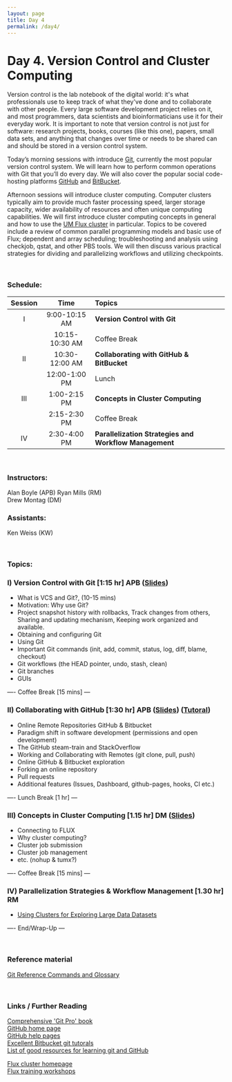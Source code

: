 ```yaml
---
layout: page
title: Day 4
permalink: /day4/
---
```


# Day 4. Version Control and Cluster Computing
Version control is the lab notebook of the digital world: it's what professionals use to keep track of what they've done and to collaborate with other people. Every large software development project relies on it, and most programmers, data scientists and bioinformaticians use it for their everyday work. It is important to note that version control is not just for software: research projects, books, courses (like this one), papers, small data sets, and anything that changes over time or needs to be shared can and should be stored in a version control system.

Today’s morning sessions with introduce [Git](https://git-scm.com/), currently the most popular version control system. We will learn how to perform common operations with Git that you’ll do every day. We will also cover the popular social code-hosting platforms [GitHub](https://github.com/) and [BitBucket](https://bitbucket.org/).

Afternoon sessions will introduce cluster computing. Computer clusters typically aim to provide much faster processing speed, larger storage capacity, wider availability of resources and often unique computing capabilities. We will first introduce cluster computing concepts in general and how to use the [UM Flux cluster](http://arc-ts.umich.edu/flux/) in particular. Topics to be covered include a review of common parallel programming models and basic use of Flux; dependent and array scheduling; troubleshooting and analysis using checkjob, qstat, and other PBS tools. We will then discuss various practical strategies for dividing and parallelizing workflows and utilizing checkpoints.

<br>

### Schedule:

| Session | Time             | Topics                                                   | 
| :-----: |:----------------:| :--------------------------------------------------------| 
| I       | 9:00-10:15 AM    | **Version Control with Git**                             | 
|         | 10:15-10:30 AM   | Coffee Break                                             | 
| II      | 10:30-12:00 AM   | **Collaborating with GitHub & BitBucket**                | 
|         | 12:00-1:00 PM    | Lunch                                                    | 
| III     | 1:00-2:15 PM     | **Concepts in Cluster Computing**                        | 
|         | 2:15-2:30 PM     | Coffee Break                                             | 
| IV      | 2:30-4:00 PM     | **Parallelization Strategies and Workflow Management**   | 


<br>

### Instructors:
Alan Boyle (APB)
Ryan Mills (RM)  
Drew Montag (DM)

### Assistants:
Ken Weiss (KW)

<br>

### Topics:

### I)   Version Control with Git [1:15 hr]  APB ([Slides](../class-material/slides_day4-1_git.pdf))
- What is VCS and Git?,  (10-15 mins)
- Motivation: Why use Git?
 - Project snapshot history with rollbacks, Track changes from others, Sharing and updating mechanism, Keeping work organized and available.
- Obtaining and configuring Git
- Using Git
 - Important Git commands (init, add, commit, status, log, diff, blame, checkout)
 - Git workflows (the HEAD pointer, undo, stash, clean)
 - Git branches
- GUIs

—- Coffee Break [15 mins] —

### II)   Collaborating with GitHub [1:30 hr]  APB ([Slides](../class-material/slides_day4-2_github.pdf)) ([Tutoral](https://github.com/bioboot/demo2-github))
- Online Remote Repositories GitHub & Bitbucket
 - Paradigm shift in software development (permissions and open development)
 - The GitHub steam-train and StackOverflow 
- Working and Collaborating with Remotes (git clone, pull, push)
- Online GitHub & Bitbucket exploration
- Forking an online repository
- Pull requests
- Additional features (Issues, Dashboard, github-pages, hooks, CI etc.)
 


—- Lunch Break [1 hr] —

### III)   Concepts in Cluster Computing [1.15 hr]  DM  ([Slides](../class-material/slides_day4_flux.pdf))
- Connecting to FLUX
- Why cluster computing? 
- Cluster job submission
- Cluster job management
- etc. (nohup & tumx?)

—- Coffee Break [15 mins] —

### IV)   Parallelization Strategies & Workflow Management [1.30 hr] RM
- [Using Clusters for Exploring Large Data Datasets](../class-material/day4-clusters.html)

—- End/Wrap-Up —

<br>

### Reference material
[Git Reference Commands and Glossary](https://scotch.io/bar-talk/git-cheat-sheet)  
<!--- files dont exist yet...
[Slides-4.1]()
[Slides-4.2]()
-->


<br>

### Links / Further Reading

[Comprehensive 'Git Pro' book](http://git-scm.com/book/en/v2/)  
[GitHub home page](https://github.com/)  
[GitHub help pages](https://help.github.com/)  
[Excellent Bitbucket git tutorals](https://www.atlassian.com/git/)   
[List of good resources for learning git and GitHub](https://help.github.com/articles/good-resources-for-learning-git-and-github/)  

[Flux cluster homepage](http://arc-ts.umich.edu/flux/)  
[Flux training workshops](http://arc-ts.umich.edu/training-workshops/)  

  

